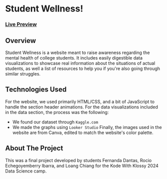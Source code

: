 # Student Wellness!

### [Live Preview](https://loang-chiang.github.io/student-wellness/)

## Overview
Student Wellness is a website meant to raise awareness regarding the mental health of college students. It includes easily digestible data visualizations to showcase real information about the situations of actual students, as well a list of resources to help you if you're also going through similar struggles.

## Technologies Used
For the website, we used primarily HTML/CSS, and a bit of JavaScript to handle the section header animations. For the data visualizations included in the data section, the process was the following:
* We found our dataset through `Kaggle.com`
* We made the graphs using `Looker Studio`
Finally, the images used in the website are from Canva, edited to match the website's color palette.

## About The Project
This was a final project developed by students Fernanda Dantas, Rocio Echegoyemberry Ibarra, and Loang Chiang for the Kode With Klossy 2024 Data Science camp.